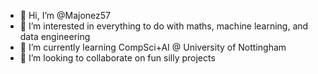 - 👋 Hi, I’m @Majonez57
- 👀 I’m interested in everything to do with maths, machine learning, and data engineering
- 🌱 I’m currently learning CompSci+AI @ University of Nottingham
- 💞️ I’m looking to collaborate on fun silly projects

<!---
Majonez57/Majonez57 is a ✨ special ✨ repository because its `README.md` (this file) appears on your GitHub profile.
You can click the Preview link to take a look at your changes.
--->
